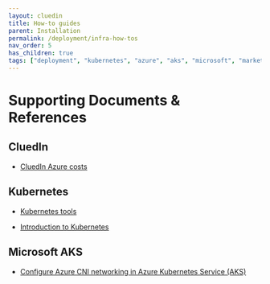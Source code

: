 ```yaml
---
layout: cluedin
title: How-to guides
parent: Installation
permalink: /deployment/infra-how-tos
nav_order: 5
has_children: true
tags: ["deployment", "kubernetes", "azure", "aks", "microsoft", "marketplace", "azure-marketplace"]
---
```


# Supporting Documents & References 

## CluedIn

- [CluedIn Azure costs](https://www.cluedin.com/cluedin-azure-costs)

## Kubernetes

- [Kubernetes tools](https://kubernetes.io/docs/tasks/tools/)

- [Introduction to Kubernetes](https://learn.microsoft.com/en-us/azure/aks/intro-kubernetes)

## Microsoft AKS

- [Configure Azure CNI networking in Azure Kubernetes Service (AKS)](https://learn.microsoft.com/en-us/azure/aks/configure-azure-cni#plan-ip-addressing-for-your-cluster)
